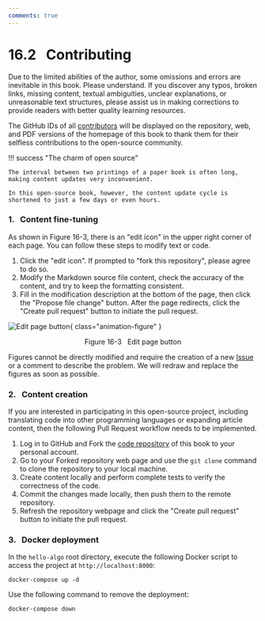 ```yaml
---
comments: true
---
```


# 16.2 &nbsp; Contributing

Due to the limited abilities of the author, some omissions and errors are inevitable in this book. Please understand. If you discover any typos, broken links, missing content, textual ambiguities, unclear explanations, or unreasonable text structures, please assist us in making corrections to provide readers with better quality learning resources.

The GitHub IDs of all [contributors](https://github.com/krahets/hello-algo/graphs/contributors) will be displayed on the repository, web, and PDF versions of the homepage of this book to thank them for their selfless contributions to the open-source community.

!!! success "The charm of open source"

    The interval between two printings of a paper book is often long, making content updates very inconvenient.
    
    In this open-source book, however, the content update cycle is shortened to just a few days or even hours.

### 1. &nbsp; Content fine-tuning

As shown in Figure 16-3, there is an "edit icon" in the upper right corner of each page. You can follow these steps to modify text or code.

1. Click the "edit icon". If prompted to "fork this repository", please agree to do so.
2. Modify the Markdown source file content, check the accuracy of the content, and try to keep the formatting consistent.
3. Fill in the modification description at the bottom of the page, then click the "Propose file change" button. After the page redirects, click the "Create pull request" button to initiate the pull request.

![Edit page button](contribution.assets/edit_markdown.png){ class="animation-figure" }

<p align="center"> Figure 16-3 &nbsp; Edit page button </p>

Figures cannot be directly modified and require the creation of a new [Issue](https://github.com/krahets/hello-algo/issues) or a comment to describe the problem. We will redraw and replace the figures as soon as possible.

### 2. &nbsp; Content creation

If you are interested in participating in this open-source project, including translating code into other programming languages or expanding article content, then the following Pull Request workflow needs to be implemented.

1. Log in to GitHub and Fork the [code repository](https://github.com/krahets/hello-algo) of this book to your personal account.
2. Go to your Forked repository web page and use the `git clone` command to clone the repository to your local machine.
3. Create content locally and perform complete tests to verify the correctness of the code.
4. Commit the changes made locally, then push them to the remote repository.
5. Refresh the repository webpage and click the "Create pull request" button to initiate the pull request.

### 3. &nbsp; Docker deployment

In the `hello-algo` root directory, execute the following Docker script to access the project at `http://localhost:8000`:

```shell
docker-compose up -d
```

Use the following command to remove the deployment:

```shell
docker-compose down
```
